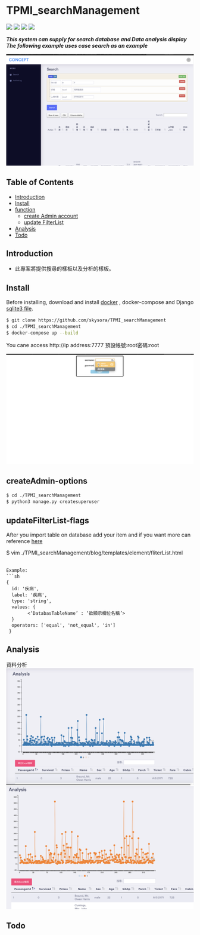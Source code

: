 # TPMI_searchManagement

![](https://img.shields.io/static/v1?label=python&message=3.7&color=yellow)
![](https://img.shields.io/static/v1?label=mysql&message=8.X&color=red)
![](https://img.shields.io/static/v1?label=Django&message=3.0.3&color=green)
![](https://img.shields.io/static/v1?label=Docker&message=3.0.3&color=blue)

***This system can supply for search database and Data analysis display***
***The following example uses case search as an example***


<a href=""><img src="img/main.png" title="FVCproductions" alt="FVCproductions"></a>



## Table of Contents

- [Introduction](#introduction)
- [Install](#install)
- [function](#connection-options)
  - [create Admin account](#createAdmin-options)
  - [update FilterList](#updateFilterList-flags)
- [Analysis](#Analysis)
- [Todo](#todo)




## Introduction

* 此專案將提供搜尋的樣板以及分析的樣板。


## Install



Before installing, download and install [docker](https://www.docker.com) , docker-compose and Django [sqlite3 file](https://drive.google.com/file/d/1Lvtk0g6bjKr9brvTdsfL5NQmS79oJFdG/view?usp=sharing).


```sh
$ git clone https://github.com/skysora/TPMI_searchManagement
$ cd ./TPMI_searchManagement
$ docker-compose up --build
```
You cane access http://ip address:7777 預設帳號:root密碼:root
  
<a href=""><img src="img/login.png" title="FVCproductions" alt="FVCproductions"></a>
## createAdmin-options

```sh
$ cd ./TPMI_searchManagement
$ python3 manage.py createsuperuser
```

## updateFilterList-flags

After you import table on database add your item and if you want more can reference [here](https://querybuilder.js.org)

$ vim ./TPMI_searchManagement/blog/templates/element/fliterList.html

```

Example:
```sh
{
  id: '疾病',
  label: '疾病',
  type: 'string',
  values: {
        <‘DatabasTableName’ : ‘欲顯示欄位名稱’>
  }
  operators: ['equal', 'not_equal', 'in']
 }
```
## Analysis
資料分析
<a href=""><img src="img/analysis.png" title="FVCproductions" alt="FVCproductions"></a>
<a href=""><img src="img/analysis1.png" title="FVCproductions" alt="FVCproductions"></a>
## Todo




